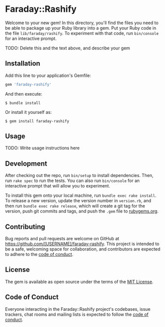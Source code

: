 # Faraday::Rashify

Welcome to your new gem! In this directory, you'll find the files you need to be able to package up your Ruby library into a gem. Put your Ruby code in the file `lib/faraday/rashify`. To experiment with that code, run `bin/console` for an interactive prompt.

TODO: Delete this and the text above, and describe your gem

## Installation

Add this line to your application's Gemfile:

```ruby
gem 'faraday-rashify'
```

And then execute:

    $ bundle install

Or install it yourself as:

    $ gem install faraday-rashify

## Usage

TODO: Write usage instructions here

## Development

After checking out the repo, run `bin/setup` to install dependencies. Then, run `rake spec` to run the tests. You can also run `bin/console` for an interactive prompt that will allow you to experiment.

To install this gem onto your local machine, run `bundle exec rake install`. To release a new version, update the version number in `version.rb`, and then run `bundle exec rake release`, which will create a git tag for the version, push git commits and tags, and push the `.gem` file to [rubygems.org](https://rubygems.org).

## Contributing

Bug reports and pull requests are welcome on GitHub at https://github.com/[USERNAME]/faraday-rashify. This project is intended to be a safe, welcoming space for collaboration, and contributors are expected to adhere to the [code of conduct](https://github.com/[USERNAME]/faraday-rashify/blob/master/CODE_OF_CONDUCT.md).


## License

The gem is available as open source under the terms of the [MIT License](https://opensource.org/licenses/MIT).

## Code of Conduct

Everyone interacting in the Faraday::Rashify project's codebases, issue trackers, chat rooms and mailing lists is expected to follow the [code of conduct](https://github.com/[USERNAME]/faraday-rashify/blob/master/CODE_OF_CONDUCT.md).
